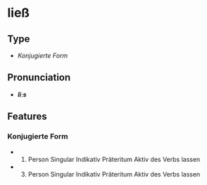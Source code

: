 # ließ
## Type
- _Konjugierte Form_
## Pronunciation
- **_liːs_**
## Features
### Konjugierte Form
- 1. Person Singular Indikativ Präteritum Aktiv des Verbs lassen
- 3. Person Singular Indikativ Präteritum Aktiv des Verbs lassen
